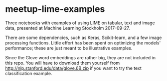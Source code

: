 # meetup-lime-examples

Three notebooks with examples of using LIME on tabular, text and image data, presented at Machine Learning Stockholm 2017-09-27.

There are some dependencies, such as Keras, Scikit-learn, and a few image processing functions. Little effort has been spent on optimizing the models' performance; these are just meant to be illustrative examples.

Since the Glove word embeddings are rather big, they are not included in this repo. You will have to download them yourself from http://nlp.stanford.edu/data/glove.6B.zip if you want to try the text classification example.
